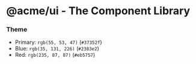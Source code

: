 # @acme/ui - The Component Library

### Theme

- Primary: `rgb(55, 53, 47)` (`#37352f`)
- Blue: `rgb(35, 131, 226)` (`#2383e2`)
- Red: `rgb(235, 87, 87)` (`#eb5757`)
